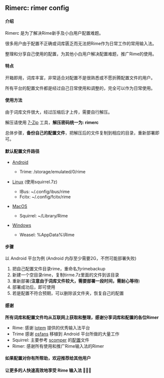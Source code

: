 ## Rimerc: rimer config

#### 介绍

Rimerc 是为了解决Rime新手及小白用户配置难题。

很多用户由于配置不正确或词库匮乏而无法把Rime作为日常工作的常用输入法。

整理和分享自己使用的配置，为其他小白用户解决配置难题，推广Rime的使用。

#### 特点

开箱即用，词库丰富，非常适合对配置不是很熟悉或不愿折腾配置文件的用户。

所有平台的配置文件都是经过自己日常使用和调整的，完全可以作为日常使用。

#### 使用方法

由于词库文件很大，经过压缩后才上传，需要自行解压。

解压请使用 [7-Zip](https://www.7-zip.org/) 工具，**解压密码统一为: rimerc**

总体步骤，**备份自己的配置文件**，把解压后的文件复制到相应的目录，重新部署即可。

#### 默认配置文件路径

- [Android](https://github.com/osfans/trime)
  - Trime: /storage/emulated/0/rime

- [Linux](https://github.com/rime/ibus-rime) (使用squirrel.7z)

  - IBus: ~/.config/ibus/rime
  - Fcitx: ~/.config/fcitx/rime

- [MacOS](https://github.com/rime/squirrel)

  - Squirrel: ~/Library/Rime

- [Windows](https://github.com/rime/weasel)

  - Weasel: %AppData%\Rime

#### 步骤

以 Android 平台为例 (Android 内存至少需要2G，不然可能部署失败)

1. 把自己配置文件目录rime，重命名为rimebackup
2. 新建一个空目录rime，复制tirme.7z里面的文件到该目录
3. 重新部署(**注意由于词库文件较大，需要部署一段时间，需耐心等待**)
4. 部署成功后，即可使用
5. 若是配置不符合预期，可以删除该文件夹，恢复自己的配置

#### 感谢

**所有词库和配置文件均从互联网上获取和整理，感谢分享词库和配置的各位Rimer**
- Rime: 感谢 [lotem](https://github.com/lotem) 提供的优秀输入法平台
- Trime 感谢 [osfans](https://github.com/osfans) 移植到 Android 平台所做的大量工作
- Squirrel: 主要参考 [scomper](https://github.com/scomper) 的[配置](https://github.com/scomper/Rime)文件 
- Rimer: 感谢所有使用和推广Rime输入法的Rimer

#### 如果配置对你有所帮助，欢迎推荐给其他用户
#### 让更多的人快速高效地享受 Rime 输入法 🎉🎉🎉
